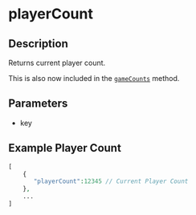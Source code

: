 # playerCount

## Description
Returns current player count.

This is also now included in the [`gameCounts`](/Documentation/methods/gameCounts.md) method.
 
## Parameters
- key

## Example Player Count
 ```php
 [
     {
        "playerCount":12345 // Current Player Count
     },
     ...
 ]
```
